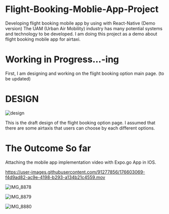 # Flight-Booking-Moblie-App-Project

Developing flight booking mobile app by using with React-Native (Demo version)
The UAM (Urban Air Mobility) industry has many potential systems and technology to be developed.
I am doing this project as a demo about flight booking mobile app for airtaxi.

# Working in Progress...-ing
First, I am designing and working on the flight booking option main page.
(to be updated)

# DESIGN
![design](https://user-images.githubusercontent.com/91277856/176603708-af5ad5a5-f632-447e-8695-dd9da71f2b54.jpeg)

This is the draft design of the flight booking option page.
I assumed that there are some airtaxis that users can choose by each different options.



# The Outcome So far
Attaching the mobile app implementation video with Expo.go App in IOS.

https://user-images.githubusercontent.com/91277856/176603069-f4d9ad82-ac9e-4198-b293-a134b21c4559.mov

![IMG_8878](https://user-images.githubusercontent.com/91277856/176775320-fb523075-26f2-4d26-bb06-a7a9a62ebf18.jpg)

![IMG_8879](https://user-images.githubusercontent.com/91277856/176775327-b41e97b1-ac87-4fb6-b1fe-61079d71a003.jpg)

![IMG_8880](https://user-images.githubusercontent.com/91277856/176775340-b17affdb-a547-4ccc-ae05-2982adc5f926.jpg)
